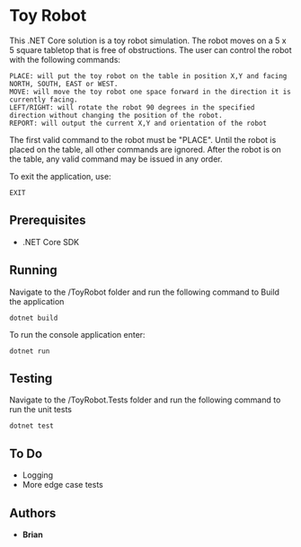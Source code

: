 # Toy Robot

This .NET Core solution is a toy robot simulation. The robot moves on a 5 x 5 square tabletop that is free of obstructions. The user can control the robot with the following commands:

```
PLACE: will put the toy robot on the table in position X,Y and facing NORTH, SOUTH, EAST or WEST.
MOVE: will move the toy robot one space forward in the direction it is currently facing.
LEFT/RIGHT: will rotate the robot 90 degrees in the specified direction without changing the position of the robot.
REPORT: will output the current X,Y and orientation of the robot
```

The first valid command to the robot must be "PLACE". Until the robot is placed on the table, all other commands are ignored. After the robot is on the table, any valid command may be issued in any order.

To exit the application, use:
```
EXIT
```

## Prerequisites

* .NET Core SDK

## Running

Navigate to the /ToyRobot folder and run the following command to Build the application
```
dotnet build
```
To run the console application enter:
```
dotnet run
```

## Testing
Navigate to the /ToyRobot.Tests folder and run the following command to run the unit tests
```
dotnet test
```

## To Do

* Logging
* More edge case tests

## Authors

* **Brian**